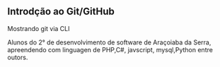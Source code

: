 ## Introdção ao Git/GitHub

Mostrando git via CLI

Alunos do 2° de desenvolvimento de software de Araçoiaba da Serra,
apreendendo com linguagen de PHP,C#, javscript, mysql,Python entre
outors.